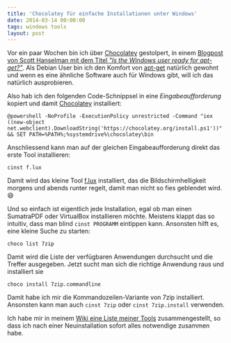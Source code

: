 ```yaml
---
title: 'Chocolatey für einfache Installationen unter Windows'
date: 2014-03-14 00:00:00 
tags: windows tools
layout: post
---
```

Vor ein paar Wochen bin ich über [Chocolatey][0] gestolpert, in einem [Blogpost von Scott Hanselman mit dem Titel _"Is the Windows user ready for apt-get?"_][1]. Als Debian User bin ich den Komfort von [apt-get][2] natürlich gewohnt und wenn es eine ähnliche Software auch für Windows gibt, will ich das natürlich ausprobieren.

Also hab ich den folgenden Code-Schnippsel in eine _Eingabeaufforderung_ kopiert und damit [Chocolatey][0] installiert:

    @powershell -NoProfile -ExecutionPolicy unrestricted -Command "iex ((new-object net.webclient).DownloadString('https://chocolatey.org/install.ps1'))" && SET PATH=%PATH%;%systemdrive%\chocolatey\bin

Anschliessend kann man auf der gleichen Eingabeaufforderung direkt das erste Tool installieren:

    cinst f.lux

Damit wird das kleine Tool [f.lux][2] installiert, das die Bildschirmhelligkeit morgens und abends runter regelt, damit man nicht so fies geblendet wird. :smile:

Und so einfach ist eigentlich jede Installation, egal ob man einen SumatraPDF oder VirtualBox installieren möchte. Meistens klappt das so intuitiv, dass man blind `cinst PROGRAMM` eintippen kann. Ansonsten hilft es, eine kleine Suche zu starten:

    choco list 7zip

Damit wird die Liste der verfügbaren Anwendungen durchsucht und die Treffer ausgegeben. Jetzt sucht man sich die richtige Anwendung raus und installiert sie

    choco install 7zip.commandline    

Damit habe ich mir die Kommandozeilen-Variante von 7zip installiert. Ansonsten kann man auch `cinst 7zip` oder `cinst 7zip.install` verwenden.

Ich habe mir in meinem [Wiki eine Liste meiner Tools][3] zusammengestellt, so dass ich nach einer Neuinstallation sofort alles notwendige zusammen habe.

[0]: https://chocolatey.org/
[1]: http://www.hanselman.com/blog/IsTheWindowsUserReadyForAptget.aspx
[2]: http://justgetflux.com/
[3]: https://kopis.de/dokuwiki/doku.php/software:start#automatische_installation


